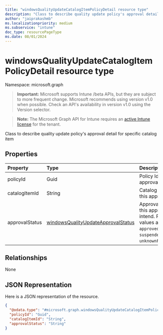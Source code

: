 ```yaml
---
title: "windowsQualityUpdateCatalogItemPolicyDetail resource type"
description: "Class to describe quality update policy's approval detail for specific catalog item"
author: "jaiprakashmb"
ms.localizationpriority: medium
ms.subservice: "intune"
doc_type: resourcePageType
ms.date: 08/01/2024
---
```


# windowsQualityUpdateCatalogItemPolicyDetail resource type

Namespace: microsoft.graph

> **Important:** Microsoft supports Intune /beta APIs, but they are subject to more frequent change. Microsoft recommends using version v1.0 when possible. Check an API's availability in version v1.0 using the Version selector.

> **Note:** The Microsoft Graph API for Intune requires an [active Intune license](https://go.microsoft.com/fwlink/?linkid=839381) for the tenant.

Class to describe quality update policy's approval detail for specific catalog item

## Properties
|Property|Type|Description|
|:---|:---|:---|
|policyId|Guid|Policy Id for this approval intend|
|catalogItemId|String|Catalog item id for this approval intend|
|approvalStatus|[windowsQualityUpdateApprovalStatus](../resources/intune-softwareupdate-windowsqualityupdateapprovalstatus.md)|Approval status for this approval intend. Possible values are: `unknown`, `approved`, `suspended`, `unknownFutureValue`.|

## Relationships
None

## JSON Representation
Here is a JSON representation of the resource.
<!-- {
  "blockType": "resource",
  "@odata.type": "microsoft.graph.windowsQualityUpdateCatalogItemPolicyDetail"
}
-->
``` json
{
  "@odata.type": "#microsoft.graph.windowsQualityUpdateCatalogItemPolicyDetail",
  "policyId": "Guid",
  "catalogItemId": "String",
  "approvalStatus": "String"
}
```